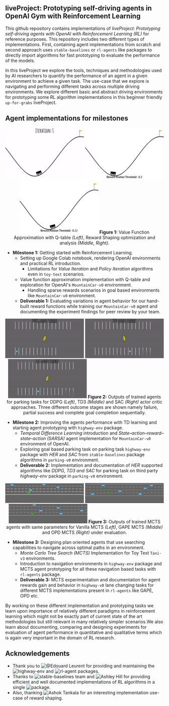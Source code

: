 ## liveProject: Prototyping self-driving agents in OpenAI Gym with Reinforcement Learning

This github repository contains implementations of _liveProject: Prototyping self-driving agents with OpenAI with Reinforcement Learning (RL)_ for reference purposes. This repository includes two different types of implementations. First, containing agent implementations from scratch and second approach uses `stable-baselines` or `rl-agents` like packages to directly import algorithms for fast prototyping to evaluate the performance of the models.  

In this liveProject we explore the tools, techniques and methodologies used by AI researchers to quantify the performance of an agent in a given environment to achieve a given task. The use-case that we explore is navigating and performing different tasks across multiple driving environments. We explore different basic and abstract driving environments for prototyping some RL algorithm implementations in this beginner friendly `up-for-grabs` liveProject.  

## Agent implementations for  milestones

<p align="center">
  <img src="milestone-one/result-outputs-gifs/gif-output-value-function-approximation.gif" width="250" />
  <img src="milestone-one/gif-outputs/reward-threshold-0.2.gif" width="250" /> 
  <img src="milestone-one/gif-outputs/reward-threshold-0.22.gif" width="250" />
  <b>Figure 1:</b> Value Function Approximation with Q-table <em>(Left)</em>, Reward Shaping optimization and analysis <em>(Middle, Right)</em>.
</p>

* __Milestone 1:__ Getting started with Reinforcement Learning.
  * Setting up Google Colab notebook, rendering OpenAI environments and practical RL introduction.
    * Limitations for _Value Iteration_ and _Policy Iteration_ algorithms even in `toy-text` scenarios.
  * Value function approximation implementation with Q-table and exploration for OpenAI's `MountainCar-v0` environment.
    * Handling sparse rewards scenarios in goal based environments like `MountainCar-v0` environment.
  * __Deliverable 1:__ Evaluating variations in agent behavior for our hand-built reward functions while training our `MountainCar-v0` agent and documenting the experiment findings for peer review by your team.

<p align="center">
  <img src="deliverables/assets/deliverable-two-gifs/deliverable-two-ddpg-output.gif" width="250" />
  <img src="deliverables/assets/deliverable-two-gifs/deliverable-two-td3-output.gif" width="250" /> 
  <img src="deliverables/assets/deliverable-two-gifs/deliverable-two-sac-output.gif" width="250" />
  <b>Figure 2:</b> Outputs of trained agents for parking tasks for DDPG <em>(Left)</em>, TD3 <em>(Middle)</em> and SAC <em>(Right)</em> actor critic approaches. Three different outcome stages are shown namely failure, partial success and complete goal completion   sequentially.
</p>

* __Milestone 2:__ Improving the agents performance with TD learning and starting agent prototyping with `highway-env` package.
  * _Temporal Difference Learning_ introduction and _State–action–reward–state–action (SARSA)_ agent implementation for `MountainCar-v0` environment of OpenAI.
  * Exploring goal based parking task on parking task `highway-env` package with _HER_ and _SAC_ from `stable-baselines` package algorithms in `parking-v0` environment.
  * __Deliverable 2:__ Implementation and documentation of _HER_ supported algorithms like _DDPG, TD3 and SAC_ for parking task on third party _highway-env_ package in `parking-v0` environment.
  
<p align="center">
  <img src="deliverables/assets/deliverable-three-gifs/mcts-agent.gif" width="250" />
  <img src="deliverables/assets/deliverable-three-gifs/mcts-gape-agent.gif" width="250" /> 
  <img src="deliverables/assets/deliverable-three-gifs/mcts-opd-agent.gif" width="250" />
  <b>Figure 3:</b> Outputs of trained MCTS agents with same parameters for Vanilla MCTS <em>(Left)</em>, GAPE MCTS <em>(Middle)</em> and OPD MCTS <em>(Right)</em> under evaluation.
</p>

* __Milestone 3:__ Designing plan oriented agents that use searching capabilities to navigate across optimal paths in an environment.
  * _Monte Carlo Tree Search (MCTS)_ Implementation for Toy Text `Taxi-v3` environments.
  * Introduction to navigation environments in `highway-env` package and MCTS agent prototyping for all these navigation based tasks with `rl-agents` package.
  * __Deliverable 3:__ MCTS experimentation and documentation for agent rewards gain and behavior in `highway-v0` lane changing tasks for different MCTS implementations present in `rl-agents` like GAPE, OPD etc.
  
By working on these different implementation and prototyping tasks we learn upon importance of relatively different paradigms in reinforcement learning which might not be exactly part of current state of the art methodologies but still relevant in many relatively simpler scenarios.We also learn about documenting, comparing and designing experiments for evaluation of agent performance in quantitative and qualitative terms which is again very important in the domain of RL research.  

## Acknowledgements

* Thank you to ![@Edouard Leurent](https://github.com/eleurent) for providing and maintaining the ![`highway-env`](https://github.com/eleurent/highway-env) and ![`rl-agent`](https://github.com/eleurent/rl-agents) packages.
* Thanks to ![`stable-baselines`](https://github.com/hill-a/stable-baselines) team and  ![Ashley Hill ](https://github.com/hill-a) for providing efficient and well documented implementations of RL algorithms in a single ![package](https://github.com/hill-a/stable-baselines).
* Also, thanking  ![Ashok Tankala](https://github.com/tankala) for an interesting implementation use-case of reward shaping.
